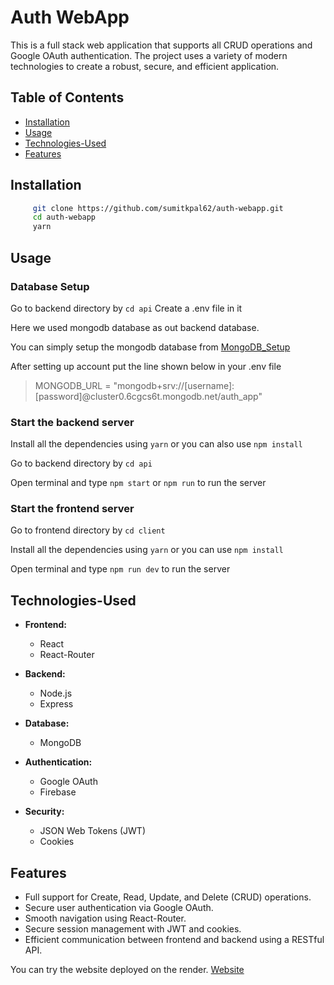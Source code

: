 # **Auth WebApp**

This is a full stack web application that supports all CRUD operations and Google OAuth authentication. The project uses a variety of modern technologies to create a robust, secure, and efficient application.

## **Table of Contents**

- [Installation](#installation)
- [Usage](#usage)
- [Technologies-Used](#technologies-used)
- [Features](#features)

## **Installation**

```bash
     git clone https://github.com/sumitkpal62/auth-webapp.git
     cd auth-webapp
     yarn
```

## Usage

### **Database Setup**

Go to backend directory by `cd api`
Create a .env file in it

Here we used mongodb database as out backend database.

You can simply setup the mongodb database from [MongoDB_Setup](https://cloud.mongodb.com/)

After setting up account put the line shown below in your .env file

> MONGODB_URL = "mongodb+srv://[username]:[password]@cluster0.6cgcs6t.mongodb.net/auth_app"

### Start the backend server

Install all the dependencies using `yarn` or you can also use `npm install`

Go to backend directory by `cd api`

Open terminal and type `npm start` or `npm run` to run the server

### Start the frontend server

Go to frontend directory by `cd client`

Install all the dependencies using `yarn` or you can use `npm install`

Open terminal and type `npm run dev` to run the server

## Technologies-Used

- **Frontend:**

  - React
  - React-Router

- **Backend:**

  - Node.js
  - Express

- **Database:**

  - MongoDB

- **Authentication:**

  - Google OAuth
  - Firebase

- **Security:**
  - JSON Web Tokens (JWT)
  - Cookies

## Features

- Full support for Create, Read, Update, and Delete (CRUD) operations.
- Secure user authentication via Google OAuth.
- Smooth navigation using React-Router.
- Secure session management with JWT and cookies.
- Efficient communication between frontend and backend using a RESTful API.

You can try the website deployed on the render. [Website](https://auth-webapp-06l4.onrender.com/)
